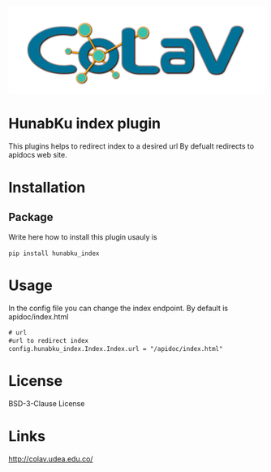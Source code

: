 <center><img src="https://raw.githubusercontent.com/colav/colav.github.io/master/img/Logo.png"/></center>

# HunabKu index plugin 
This plugins helps to redirect index to a desired  url
By defualt redirects to apidocs web site.

# Installation
## Package
Write here how to install this plugin
usauly is 

`pip install hunabku_index`

# Usage
In the config file you can change the index endpoint.
By default is apidoc/index.html
```
# url
#url to redirect index
config.hunabku_index.Index.Index.url = "/apidoc/index.html"
```


# License
BSD-3-Clause License 

# Links
http://colav.udea.edu.co/



